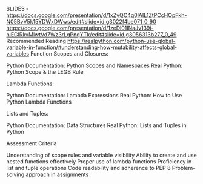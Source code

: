 SLIDES - https://docs.google.com/presentation/d/1xZyQC4q0lAIL1ZtPCcHOpFkh-N05BvV5k15YDWxDWws/edit#slide=id.g3022f4be071_0_90
https://docs.google.com/presentation/d/1zeDl01INaJv139i-nlEGlRkvMlwtVd7Wz3rLgPnqYTk/edit#slide=id.g3056313b277_0_49
Recommended Reading
https://realpython.com/python-use-global-variable-in-function/#understanding-how-mutability-affects-global-variables
Function Scopes and Closures:

Python Documentation: Python Scopes and Namespaces
Real Python: Python Scope & the LEGB Rule


Lambda Functions:

Python Documentation: Lambda Expressions
Real Python: How to Use Python Lambda Functions


Lists and Tuples:

Python Documentation: Data Structures
Real Python: Lists and Tuples in Python



Assessment Criteria

Understanding of scope rules and variable visibility
Ability to create and use nested functions effectively
Proper use of lambda functions
Proficiency in list and tuple operations
Code readability and adherence to PEP 8
Problem-solving approach in assignments